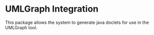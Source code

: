# UMLGraph Integration

This package allows the system to generate java doclets for use in the UMLGraph tool.